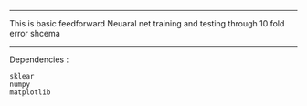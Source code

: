*********************
This is basic feedforward Neuaral net training and testing through 10 fold error shcema

***************************
Dependencies :

	sklear 
	numpy 
	matplotlib
